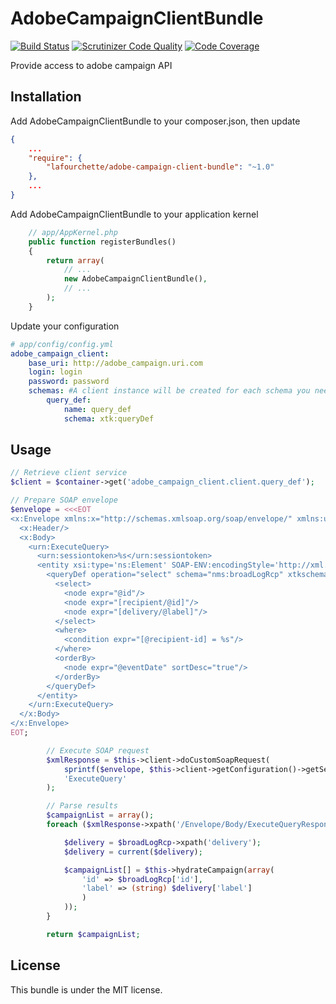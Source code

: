 # AdobeCampaignClientBundle
[![Build Status](https://travis-ci.org/lafourchette/AdobeCampaignClientBundle.svg)](https://travis-ci.org/lafourchette/AdobeCampaignClientBundle)
[![Scrutinizer Code Quality](https://scrutinizer-ci.com/g/lafourchette/AdobeCampaignClientBundle/badges/quality-score.png?b=master)](https://scrutinizer-ci.com/g/lafourchette/AdobeCampaignClientBundle/?branch=master)
[![Code Coverage](https://scrutinizer-ci.com/g/lafourchette/AdobeCampaignClientBundle/badges/coverage.png?b=master)](https://scrutinizer-ci.com/g/lafourchette/AdobeCampaignClientBundle/?branch=master)

Provide access to adobe campaign API

## Installation
Add AdobeCampaignClientBundle to your composer.json, then update

```json
{
    ...
    "require": {
        "lafourchette/adobe-campaign-client-bundle": "~1.0"
    },
    ...
}
```
Add AdobeCampaignClientBundle to your application kernel

```php
    // app/AppKernel.php
    public function registerBundles()
    {
        return array(
            // ...
            new AdobeCampaignClientBundle(),
            // ...
        );
    }
```

Update your configuration

```yml
# app/config/config.yml
adobe_campaign_client:
    base_uri: http://adobe_campaign.uri.com
    login: login
    password: password
    schemas: #A client instance will be created for each schema you need
        query_def:
            name: query_def
            schema: xtk:queryDef
```

## Usage

```php
// Retrieve client service
$client = $container->get('adobe_campaign_client.client.query_def');

// Prepare SOAP envelope
$envelope = <<<EOT
<x:Envelope xmlns:x="http://schemas.xmlsoap.org/soap/envelope/" xmlns:urn="urn:xtk:queryDef">
  <x:Header/>
  <x:Body>
    <urn:ExecuteQuery>
      <urn:sessiontoken>%s</urn:sessiontoken>
      <entity xsi:type='ns:Element' SOAP-ENV:encodingStyle='http://xml.apache.org/xml-soap/literalxml'>
        <queryDef operation="select" schema="nms:broadLogRcp" xtkschema="xtk:queryDef" lineCount="100">
          <select>
            <node expr="@id"/>
            <node expr="[recipient/@id]"/>
            <node expr="[delivery/@label]"/>
          </select>
          <where>
            <condition expr="[@recipient-id] = %s"/>
          </where>
          <orderBy>
            <node expr="@eventDate" sortDesc="true"/>
          </orderBy>
        </queryDef>
      </entity>
    </urn:ExecuteQuery>
  </x:Body>
</x:Envelope>
EOT;

        // Execute SOAP request
        $xmlResponse = $this->client->doCustomSoapRequest(
            sprintf($envelope, $this->client->getConfiguration()->getSession(), $idCustomer),
            'ExecuteQuery'
        );

        // Parse results
        $campaignList = array();
        foreach ($xmlResponse->xpath('/Envelope/Body/ExecuteQueryResponse/pdomOutput/broadLogRcp-collection/broadLogRcp') as $broadLogRcp) {

            $delivery = $broadLogRcp->xpath('delivery');
            $delivery = current($delivery);

            $campaignList[] = $this->hydrateCampaign(array(
                'id' => $broadLogRcp['id'],
                'label' => (string) $delivery['label']
                )
            ));
        }

        return $campaignList;
```

## License

This bundle is under the MIT license.
